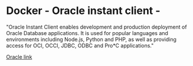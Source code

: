# Docker - Oracle instant client -

"Oracle Instant Client enables development and production deployment of Oracle Database applications. It is used for popular languages and environments including Node.js, Python and PHP, as well as providing access for OCI, OCCI, JDBC, ODBC and Pro*C applications."

[Oracle link](http://www.oracle.com/technetwork/database/features/instant-client/index-097480.html)
